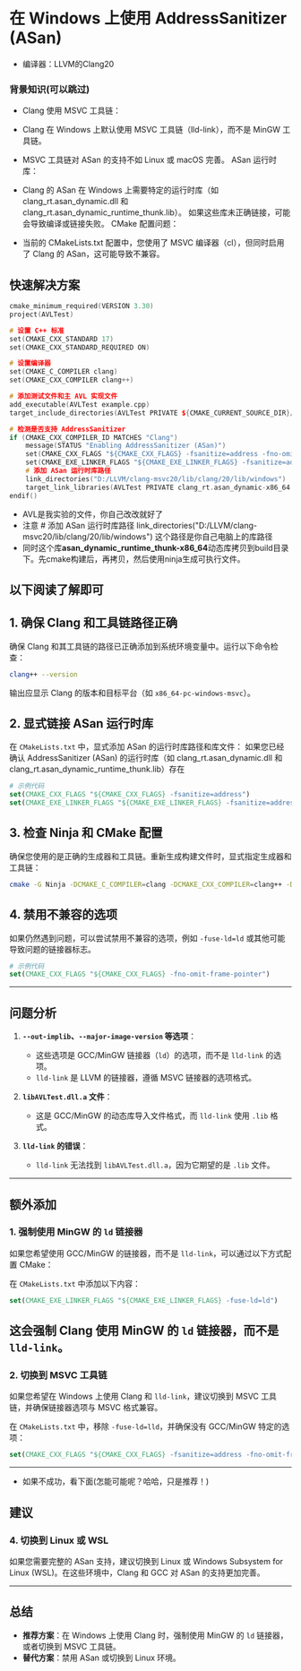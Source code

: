 # 在 Windows 上使用 AddressSanitizer (ASan)
- 编译器：LLVM的Clang20
### 背景知识(可以跳过)
- Clang 使用 MSVC 工具链：
- Clang 在 Windows 上默认使用 MSVC 工具链（lld-link），而不是   MinGW 工具链。
- MSVC 工具链对 ASan 的支持不如 Linux 或 macOS 完善。
ASan 运行时库：

- Clang 的 ASan 在 Windows 上需要特定的运行时库（如 clang_rt.asan_dynamic.dll 和 clang_rt.asan_dynamic_runtime_thunk.lib）。
如果这些库未正确链接，可能会导致编译或链接失败。
CMake 配置问题：

- 当前的 CMakeLists.txt 配置中，您使用了 MSVC 编译器（cl），但同时启用了 Clang 的 ASan，这可能导致不兼容。
## 快速解决方案
```cpp
cmake_minimum_required(VERSION 3.30)
project(AVLTest)

# 设置 C++ 标准
set(CMAKE_CXX_STANDARD 17)
set(CMAKE_CXX_STANDARD_REQUIRED ON)

# 设置编译器
set(CMAKE_C_COMPILER clang)
set(CMAKE_CXX_COMPILER clang++)

# 添加测试文件和主 AVL 实现文件
add_executable(AVLTest example.cpp)
target_include_directories(AVLTest PRIVATE ${CMAKE_CURRENT_SOURCE_DIR}/..)

# 检测是否支持 AddressSanitizer
if (CMAKE_CXX_COMPILER_ID MATCHES "Clang")
    message(STATUS "Enabling AddressSanitizer (ASan)")
    set(CMAKE_CXX_FLAGS "${CMAKE_CXX_FLAGS} -fsanitize=address -fno-omit-frame-pointer")
    set(CMAKE_EXE_LINKER_FLAGS "${CMAKE_EXE_LINKER_FLAGS} -fsanitize=address")
    # 添加 ASan 运行时库路径
    link_directories("D:/LLVM/clang-msvc20/lib/clang/20/lib/windows") 
    target_link_libraries(AVLTest PRIVATE clang_rt.asan_dynamic-x86_64 clang_rt.asan_dynamic_runtime_thunk-x86_64)
endif()
```
- AVL是我实验的文件，你自己改改就好了
-  注意 # 添加 ASan 运行时库路径
    link_directories("D:/LLVM/clang-msvc20/lib/clang/20/lib/windows") 这个路径是你自己电脑上的库路径
- 同时这个库**asan_dynamic_runtime_thunk-x86_64**动态库拷贝到build目录下。先cmake构建后，再拷贝，然后使用ninja生成可执行文件。
## 以下阅读了解即可
## 1. 确保 Clang 和工具链路径正确
确保 Clang 和其工具链的路径已正确添加到系统环境变量中。运行以下命令检查：

```bash
clang++ --version
```
输出应显示 Clang 的版本和目标平台（如 `x86_64-pc-windows-msvc`）。

## 2. 显式链接 ASan 运行时库
在 `CMakeLists.txt` 中，显式添加 ASan 的运行时库路径和库文件：
如果您已经确认 AddressSanitizer (ASan) 的运行时库（如 clang_rt.asan_dynamic.dll 和 clang_rt.asan_dynamic_runtime_thunk.lib）存在
```cmake
# 示例代码
set(CMAKE_CXX_FLAGS "${CMAKE_CXX_FLAGS} -fsanitize=address")
set(CMAKE_EXE_LINKER_FLAGS "${CMAKE_EXE_LINKER_FLAGS} -fsanitize=address")
```

## 3. 检查 Ninja 和 CMake 配置
确保您使用的是正确的生成器和工具链。重新生成构建文件时，显式指定生成器和工具链：

```bash
cmake -G Ninja -DCMAKE_C_COMPILER=clang -DCMAKE_CXX_COMPILER=clang++ -DCMAKE_BUILD_TYPE=Debug/Release ..
```

## 4. 禁用不兼容的选项
如果仍然遇到问题，可以尝试禁用不兼容的选项，例如 `-fuse-ld=ld` 或其他可能导致问题的链接器标志。

```cmake
# 示例代码
set(CMAKE_CXX_FLAGS "${CMAKE_CXX_FLAGS} -fno-omit-frame-pointer")
```

---

## 问题分析

1. **`--out-implib`、`--major-image-version` 等选项**：
   - 这些选项是 GCC/MinGW 链接器（`ld`）的选项，而不是 `lld-link` 的选项。
   - `lld-link` 是 LLVM 的链接器，遵循 MSVC 链接器的选项格式。

2. **`libAVLTest.dll.a` 文件**：
   - 这是 GCC/MinGW 的动态库导入文件格式，而 `lld-link` 使用 `.lib` 格式。

3. **`lld-link` 的错误**：
   - `lld-link` 无法找到 `libAVLTest.dll.a`，因为它期望的是 `.lib` 文件。

---


## 额外添加
### 1. 强制使用 MinGW 的 `ld` 链接器
如果您希望使用 GCC/MinGW 的链接器，而不是 `lld-link`，可以通过以下方式配置 CMake：

在 `CMakeLists.txt` 中添加以下内容：
```cmake
set(CMAKE_EXE_LINKER_FLAGS "${CMAKE_EXE_LINKER_FLAGS} -fuse-ld=ld")
```
这会强制 Clang 使用 MinGW 的 `ld` 链接器，而不是 `lld-link`。
---

### 2. 切换到 MSVC 工具链
如果您希望在 Windows 上使用 Clang 和 `lld-link`，建议切换到 MSVC 工具链，并确保链接器选项与 MSVC 格式兼容。

在 `CMakeLists.txt` 中，移除 `-fuse-ld=lld`，并确保没有 GCC/MinGW 特定的选项：
```cmake
set(CMAKE_CXX_FLAGS "${CMAKE_CXX_FLAGS} -fsanitize=address -fno-omit-frame-pointer")
```

---
- 如果不成功，看下面(怎能可能呢？哈哈，只是推荐！)
## 建议
### 4. 切换到 Linux 或 WSL
如果您需要完整的 ASan 支持，建议切换到 Linux 或 Windows Subsystem for Linux (WSL)。在这些环境中，Clang 和 GCC 对 ASan 的支持更加完善。

---

## 总结

- **推荐方案**：在 Windows 上使用 Clang 时，强制使用 MinGW 的 `ld` 链接器，或者切换到 MSVC 工具链。
- **替代方案**：禁用 ASan 或切换到 Linux 环境。

